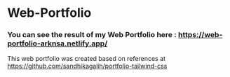 # Web-Portfolio
### You can see the result of my Web Portfolio here : https://web-portfolio-arknsa.netlify.app/
This web portfolio was created based on references at https://github.com/sandhikagalih/portfolio-tailwind-css
